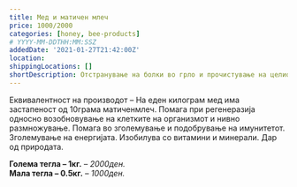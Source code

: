 ```yaml
---
title: Мед и матичен млеч
price: 1000/2000
categories: [honey, bee-products]
# YYYY-MM-DDTHH:MM:SSZ
addedDate: '2021-01-27T21:42:00Z'
location:
shippingLocations: []
shortDescription: Отстранување на болки во грло и прочистување на целиот организам од токсични и штетни микрби, вируси и влијанија
---
```


Еквивалентност на производот – На еден килограм мед има застапеност од 10грама матиченмлеч. Помага при регенеразија односно возобновување на клетките на организмот и нивно размножување. Помага во зголемување и подобрување на имунитетот. Зголемување на енергијата. Изобилува со витамини и минерали. Дар од природата.

**Голема тегла – 1кг.** – *2000ден.*
</br>
**Мала тегла – 0.5кг.** – *1000ден.*